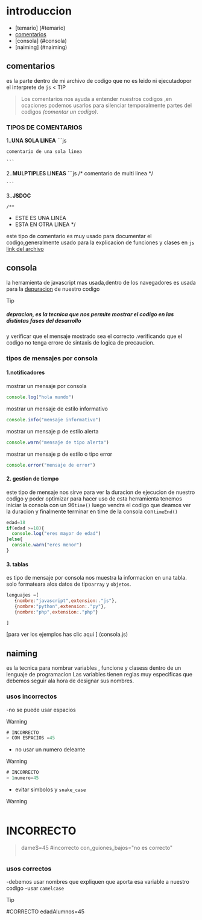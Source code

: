 # introduccion 
- [temario] (#temario)
- [comentarios ](#comentarios) 
- [consola] (#consola)
- [naiming] (#naiming)
  

## comentarios 
es la parte dentro de mi archivo de codigo que no es leido ni ejecutadopor el interprete de  `js`
< TIP
>Los comentarios nos ayuda a entender nuestros codigos ,en ocaciones podemos usarlos para silenciar temporalmente partes del codigos *(comentar un codigo)*.
### TIPOS DE COMENTARIOS

1..**UNA SOLA LINEA**
    ```js

    comentario de una sola linea

    ```
2..**MULPTIPLES LINEAS**
    ```js
    /*
    comentario de multi linea
    */

    ```
3..**JSDOC**

    /**
  * ESTE ES UNA LINEA
  * ESTA EN OTRA LINEA
    */

este tipo de comentario es muy usado para documentar el codigo,generalmente usado para la explicacion
 de funciones  y clases en `js`
    [link del archivo](comentarios.js)

## consola
la herramienta de javascript mas usada,dentro de los navegadores es usada para la 
[depuracion](#depuracion) de nuestro codigo

>[!TIP]
>##### depracion, es la tecnica que nos permite mostrar el codigo  en las distintas fases del desarrollo
y verificar que el mensaje mostrado sea el correcto .verificando que el codigo no tenga errore de sintaxis de logica de precaucion.

### tipos de mensajes por consola
#### 1.notificadores
mostrar un mensaje por consola
```js
console.log("hola mundo")
```

mostrar un mensaje  de estilo informativo
```js
console.info("mensaje informativo")
```

mostrar un mensaje p de estilo alerta
```js
console.warn("mensaje de tipo alerta")
```
mostrar un mensaje p de estilo o tipo error
```js
console.error("mensaje de error")
```

#### 2. gestion de tiempo
este tipo de mensaje nos sirve para ver la duracion de ejecucion de nuestro codigo
y poder optimizar para hacer uso de esta herramienta tenemos iniciar la consola con
 un 96`time()` luego vendra el codigo que deamos ver la duracion y finalmente terminar
  en time de la consola con`timeEnd()`
  ```js
  edad=18
  if(edad >=18){
    console.log("eres mayor de edad")
  }else{
    console.warn("eres menor")
  }
   ```
#### 3. tablas
 es tipo de mensaje  por consola nos muestra la informacion en una tabla.
 solo formateara alos datos de tipo`array` y `objetos`.
  ```js
  lenguajes =[
     {nombre:"javascript",extension:."js"},
     {nombre:"python",extension:."py"},
     {nombre:"php",extension:."php"}

  ]
  ```
  
  [para ver los ejemplos has clic aqui ] (consola.js)
  
## naiming
es la tecnica para nombrar variables  , funcione y clasess dentro de un lenguaje de programacion
Las variables tienen reglas muy especificas que debemos seguir ala hora de designar sus nombres.

### usos incorrectos
-no se puede usar espacios
>[!WARNING]
```js
# INCORRECTO
> CON ESPACIOS =45
```
-  no usar un numero deleante
>[!WARNING]
```js
# INCORRECTO
> 1numero=45
```
- evitar simbolos y `snake_case`
>[!WARNING]
>```js
# INCORRECTO
> dame$=45
> #incorrecto
> con_guiones_bajos="no es correcto"
>```
### usos correctos
-debemos usar nombres que expliquen que aporta esa variable a nuestro codigo
-usar `camelcase`
> [!TIP]
> #CORRECTO
> edadAlumnos=45
>```